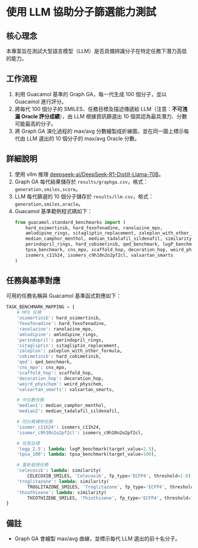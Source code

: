 # 使用 LLM 協助分子篩選能力測試

## 核心理念
本專案旨在測試大型語言模型（LLM）是否具備辨識分子在特定任務下潛力高低的能力。

## 工作流程
1. 利用 Guacamol 基準的 Graph GA，每一代生成 100 個分子，並以 Guacamol 進行評分。
2. 將每代 100 個分子的 SMILES、任務目標及描述傳遞給 LLM（注意：**不可洩漏 Oracle 評分成績**），由 LLM 根據資訊篩選出 10 個其認為最具潛力、分數可能最高的分子。
3. 將 Graph GA 演化過程的 max/avg 分數繪製成折線圖，並在同一圖上標示每代由 LLM 選出的 10 個分子的 max/avg Oracle 分數。

## 詳細說明
1. 使用 vllm 推理 [deepseek-ai/DeepSeek-R1-Distill-Llama-70B](https://huggingface.co/deepseek-ai/DeepSeek-R1-Distill-Llama-70B)。
2. Graph GA 每代結果儲存於 `results/graphga.csv`，格式：`generation,smiles,score`。
3. LLM 每代篩選的 10 個分子儲存於 `results/llm.csv`，格式：`generation,smiles,oracle`。
4. Guacamol 基準範例程式碼如下：
    ```python
    from guacamol.standard_benchmarks import (
        hard_osimertinib, hard_fexofenadine, ranolazine_mpo,
        amlodipine_rings, sitagliptin_replacement, zaleplon_with_other_formula,
        median_camphor_menthol, median_tadalafil_sildenafil, similarity,
        perindopril_rings, hard_cobimetinib, qed_benchmark, logP_benchmark,
        tpsa_benchmark, cns_mpo, scaffold_hop, decoration_hop, weird_physchem,
        isomers_c11h24, isomers_c9h10n2o2pf2cl, valsartan_smarts
    )
    ```

## 任務與基準對應
可用的任務名稱與 Guacamol 基準函式對應如下：

```python
TASK_BENCHMARK_MAPPING = {
    # MPO 任務
    'osimertinib': hard_osimertinib,
    'fexofenadine': hard_fexofenadine,
    'ranolazine': ranolazine_mpo,
    'amlodipine': amlodipine_rings,
    'perindopril': perindopril_rings,
    'sitagliptin': sitagliptin_replacement,
    'zaleplon': zaleplon_with_other_formula,
    'cobimetinib': hard_cobimetinib,
    'qed': qed_benchmark,
    'cns_mpo': cns_mpo,
    'scaffold_hop': scaffold_hop,
    'decoration_hop': decoration_hop,
    'weird_physchem': weird_physchem,
    'valsartan_smarts': valsartan_smarts,

    # 中位數任務
    'median1': median_camphor_menthol,
    'median2': median_tadalafil_sildenafil,

    # 同分異構物任務
    'isomer_c11h24': isomers_c11h24,
    'isomer_c9h10n2o2pf2cl': isomers_c9h10n2o2pf2cl,

    # 性質目標
    'logp_2.5': lambda: logP_benchmark(target_value=2.5),
    'tpsa_100': lambda: tpsa_benchmark(target_value=100),

    # 重新發現任務
    'celecoxib': lambda: similarity(
        CELECOXIB_SMILES, 'Celecoxib', fp_type='ECFP4', threshold=1.0),
    'troglitazone': lambda: similarity(
        TROGLITAZONE_SMILES, 'Troglitazone', fp_type='ECFP4', threshold=1.0),
    'thiothixene': lambda: similarity(
        THIOTHIZENE_SMILES, 'Thiothixene', fp_type='ECFP4', threshold=1.0)
}
```

## 備註
- Graph GA 會繪製 max/avg 曲線，並標示每代 LLM 選出的前十名分子。

